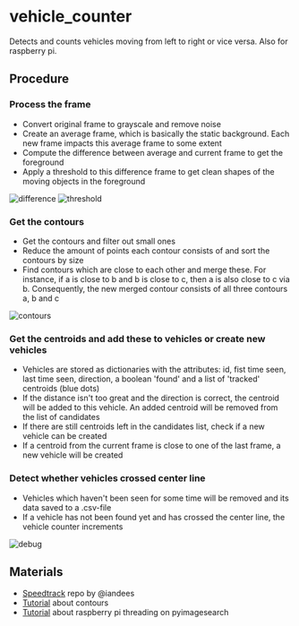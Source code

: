 # vehicle_counter

Detects and counts vehicles moving from left to right or vice versa. Also for raspberry pi.

## Procedure

### Process the frame
- Convert original frame to grayscale and remove noise
- Create an average frame, which is basically the static background. Each new frame impacts this average frame to some extent
- Compute the difference between average and current frame to get the foreground
- Apply a threshold to this difference frame to get clean shapes of the moving objects in the foreground

![difference](https://user-images.githubusercontent.com/26798159/35406645-ca19d1d2-0209-11e8-8abc-5a8912a21111.JPG)
![threshold](https://user-images.githubusercontent.com/26798159/35406644-c9f18b5a-0209-11e8-9d69-f1b993f88fc2.JPG)

### Get the contours
- Get the contours and filter out small ones
- Reduce the amount of points each contour consists of and sort the contours by size
- Find contours which are close to each other and merge these. For instance, if a is close to b and b is close to c, then a is also close to c via b. Consequently, the new merged contour consists of all three contours a, b and c

![contours](https://user-images.githubusercontent.com/26798159/35406647-ca738ff6-0209-11e8-9d4c-c458819e0c37.JPG)

### Get the centroids and add these to vehicles or create new vehicles
- Vehicles are stored as dictionaries with the attributes: id, fist time seen, last time seen, direction, a boolean 'found' and a list of 'tracked' centroids (blue dots)
- If the distance isn't too great and the direction is correct, the centroid will be added to this vehicle. An added centroid will be removed from the list of candidates
- If there are still centroids left in the candidates list, check if a new vehicle can be created
- If a centroid from the current frame is close to one of the last frame, a new vehicle will be created

###  Detect whether vehicles crossed center line
- Vehicles which haven't been seen for some time will be removed and its data saved to a .csv-file
- If a vehicle has not been found yet and has crossed the center line, the vehicle counter increments

![debug](https://user-images.githubusercontent.com/26798159/35406646-ca529ec2-0209-11e8-954c-534fe3939275.JPG)

## Materials
- <a href="https://github.com/iandees/speedtrack">Speedtrack</a> repo by @iandees
- <a href="https://docs.opencv.org/3.3.1/d3/d05/tutorial_py_table_of_contents_contours.html">Tutorial</a> about contours
- <a href="https://www.pyimagesearch.com/2015/12/28/increasing-raspberry-pi-fps-with-python-and-opencv/">Tutorial</a> about raspberry pi threading on pyimagesearch
